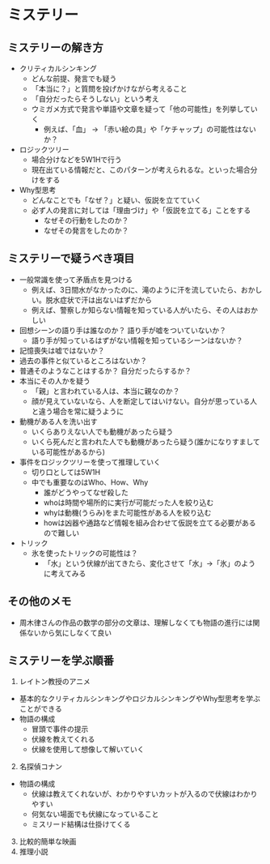 # ミステリー

## ミステリーの解き方
- クリティカルシンキング
  - どんな前提、発言でも疑う
  - 「本当に？」と質問を投げかけながら考えること
  - 「自分だったらそうしない」という考え
  - ウミガメ方式で発言や単語や文章を疑って「他の可能性」を列挙していく
    - 例えば、「血」 -> 「赤い絵の具」や「ケチャップ」の可能性はないか？
- ロジックツリー
  - 場合分けなどを5W1Hで行う
  - 現在出ている情報だと、このパターンが考えられるな。といった場合分けをする
- Why型思考
  - どんなことでも「なぜ？」と疑い、仮説を立てていく
  - 必ず人の発言に対しては「理由づけ」や「仮説を立てる」ことをする
    - なぜその行動をしたのか？
    - なぜその発言をしたのか？

## ミステリーで疑うべき項目
- 一般常識を使って矛盾点を見つける
  - 例えば、3日間水がなかったのに、滝のように汗を流していたら、おかしい。脱水症状で汗は出ないはずだから
  - 例えば、警察しか知らない情報を知っている人がいたら、その人はおかしい
- 回想シーンの語り手は誰なのか？ 語り手が嘘をついていないか？
  - 語り手が知っているはずがない情報を知っているシーンはないか？
- 記憶喪失は嘘ではないか？
- 過去の事件と似ているところはないか？
- 普通そのようなことはするか？ 自分だったらするか？
- 本当にその人かを疑う
  - 「親」と言われている人は、本当に親なのか？
  - 顔が見えていないなら、人を断定してはいけない。自分が思っている人と違う場合を常に疑うように
- 動機がある人を洗い出す
  - いくらありえない人でも動機があったら疑う
  - いくら死んだと言われた人でも動機があったら疑う(誰かになりすましている可能性があるから)
- 事件をロジックツリーを使って推理していく
  - 切り口としては5W1H
  - 中でも重要なのはWho、How、Why
    - 誰がどうやってなぜ殺した
    - whoは時間や場所的に実行が可能だった人を絞り込む
    - whyは動機(うらみ)をまた可能性がある人を絞り込む
    - howは凶器や通路など情報を組み合わせて仮説を立てる必要があるので難しい
- トリック
  - 氷を使ったトリックの可能性は？
    - 「水」という伏線が出てきたら、変化させて「水」->「氷」のように考えてみる

## その他のメモ
- 周木律さんの作品の数学の部分の文章は、理解しなくても物語の進行には関係ないから気にしなくて良い

## ミステリーを学ぶ順番
1. レイトン教授のアニメ
  - 基本的なクリティカルシンキングやロジカルシンキングやWhy型思考を学ぶことができる
  - 物語の構成
    - 冒頭で事件の提示
    - 伏線を教えてくれる
    - 伏線を使用して想像して解いていく
2. 名探偵コナン
  - 物語の構成
    - 伏線は教えてくれないが、わかりやすいカットが入るので伏線はわかりやすい
    - 何気ない場面でも伏線になっていること
    - ミスリード結構は仕掛けてくる
3. 比較的簡単な映画
4. 推理小説
